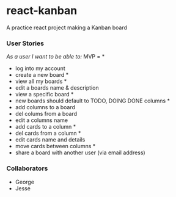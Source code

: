 # react-kanban
A practice react project making a Kanban board

### User Stories

*As a user I want to be able to:*
MVP = *

- log into my account
- create a new board *
- view all my boards *
- edit a boards name & description
- view a specific board *
- new boards should default to TODO, DOING DONE columns *
- add columns to a board
- del colums from a board
- edit a columns name
- add cards to a column *
- del cards from a column *
- edit cards name and details
- move cards between columns *
- share a board with another user (via email address)


### Collaborators

- George
- Jesse
